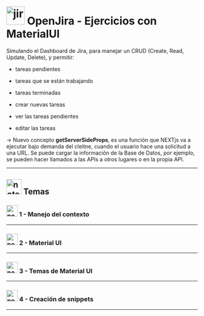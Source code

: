# <img width="48" height="48" src="https://img.icons8.com/color/48/jira.png" alt="jira"/> OpenJira - Ejercicios con MaterialUI

Simulando el Dashboard de Jira, para manejar un CRUD (Create, Read, Update, Delete), y permitir:

- tareas pendientes

- tareas que se están trabajando

- tareas terminadas

- crear nuevas tareas

- ver las tareas pendientes

- editar las tareas

-> Nuevo concepto **getServerSideProps**, es una función que NEXTjs va a ejecutar bajo demanda del cleitne, cuando el usuario hace una solicitud a una URL. Se puede cargar la información de la Base de Datos, por ejemplo, se pueden hacer llamados a las APIs a otros lugares o en la propia API.

---

## <img width="40" height="40" src="https://img.icons8.com/clouds/40/note.png" alt="note"/> Temas

### <img width="30" height="30" src="https://img.icons8.com/clouds/30/note.png" alt="note"/> 1 - Manejo del contexto

---

### <img width="30" height="30" src="https://img.icons8.com/clouds/30/note.png" alt="note"/> 2 - Material UI

---

### <img width="30" height="30" src="https://img.icons8.com/clouds/30/note.png" alt="note"/> 3 - Temas de Material UI

---

### <img width="30" height="30" src="https://img.icons8.com/clouds/30/note.png" alt="note"/> 4 - Creación de snippets


---
